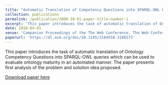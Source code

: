 ```yaml
---
title: "Automatic Translation of Competency Questions into SPARQL-OWL Queries"
collection: publications
permalink: /publication/2009-10-01-paper-title-number-1
excerpt: 'This paper introduces the task of automatic translation of Ontology Competency Questions into SPARQL-OWL queries which can be used to evaluate ontology maturity in an automated manner. The paper presents first analysis of the problem and solution idea proposed.'
date: 2018-04-01
venue: 'Companion Proceedings of the The Web Conference, The Web Conferenec, 2018, Lyon, France'
paperurl: 'https://dl.acm.org/doi/10.1145/3184558.3186575'
---
```

This paper introduces the task of automatic translation of Ontology Competency Questions into SPARQL-OWL queries which can be used to evaluate ontology maturity in an automated manner. The paper presents first analysis of the problem and solution idea proposed.

[Download paper here](https://dl.acm.org/doi/10.1145/3184558.3186575)

